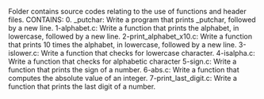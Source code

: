 Folder contains source codes relating to the use of functions and header files.
CONTAINS: 
0. _putchar: Write a program that prints _putchar, followed by a new line.
1-alphabet.c: Write a function that prints the alphabet, in lowercase, followed by a new line.
2-print_alphabet_x10.c: Write a function that prints 10 times the alphabet, in lowercase, followed by a new line.
3-islower.c: Write a function that checks for lowercase character. 
4-isalpha.c: Write a function that checks for alphabetic character
5-sign.c: Write a function that prints the sign of a number.
6-abs.c: Write a function that computes the absolute value of an integer.
7-print_last_digit.c: Write a function that prints the last digit of a number.
